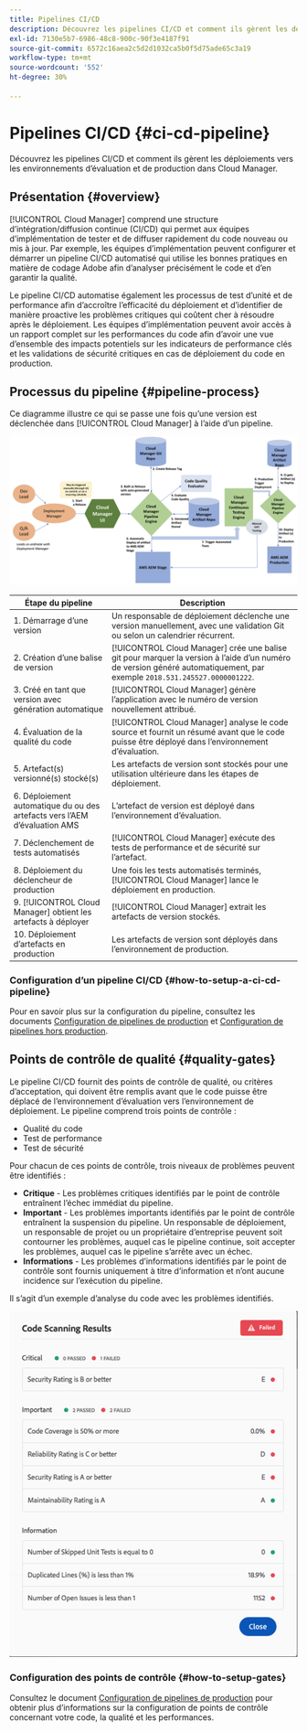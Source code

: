 ```yaml
---
title: Pipelines CI/CD
description: Découvrez les pipelines CI/CD et comment ils gèrent les déploiements vers les environnements d’évaluation et de production dans Cloud Manager.
exl-id: 7130e5b7-6986-48c8-900c-90f3e4187f91
source-git-commit: 6572c16aea2c5d2d1032ca5b0f5d75ade65c3a19
workflow-type: tm+mt
source-wordcount: '552'
ht-degree: 30%

---
```



# Pipelines CI/CD {#ci-cd-pipeline}

Découvrez les pipelines CI/CD et comment ils gèrent les déploiements vers les environnements d’évaluation et de production dans Cloud Manager.

## Présentation {#overview}

[!UICONTROL Cloud Manager] comprend une structure d’intégration/diffusion continue (CI/CD) qui permet aux équipes d’implémentation de tester et de diffuser rapidement du code nouveau ou mis à jour. Par exemple, les équipes d’implémentation peuvent configurer et démarrer un pipeline CI/CD automatisé qui utilise les bonnes pratiques en matière de codage Adobe afin d’analyser précisément le code et d’en garantir la qualité.

Le pipeline CI/CD automatise également les processus de test d’unité et de performance afin d’accroître l’efficacité du déploiement et d’identifier de manière proactive les problèmes critiques qui coûtent cher à résoudre après le déploiement. Les équipes d’implémentation peuvent avoir accès à un rapport complet sur les performances du code afin d’avoir une vue d’ensemble des impacts potentiels sur les indicateurs de performance clés et les validations de sécurité critiques en cas de déploiement du code en production.

## Processus du pipeline {#pipeline-process}

Ce diagramme illustre ce qui se passe une fois qu’une version est déclenchée dans [!UICONTROL Cloud Manager] à l’aide d’un pipeline.

![Processus de pipeline](/help/assets/screen_shot_2018-05-30at82457pm.png)

| Étape du pipeline | Description |
|---|---|
| 1. Démarrage d’une version | Un responsable de déploiement déclenche une version manuellement, avec une validation Git ou selon un calendrier récurrent. |
| 2. Création d’une balise de version | [!UICONTROL Cloud Manager] crée une balise git pour marquer la version à l’aide d’un numéro de version généré automatiquement, par exemple `2018.531.245527.0000001222`. |
| 3. Créé en tant que version avec génération automatique | [!UICONTROL Cloud Manager] génère l’application avec le numéro de version nouvellement attribué. |
| 4. Évaluation de la qualité du code | [!UICONTROL Cloud Manager] analyse le code source et fournit un résumé avant que le code puisse être déployé dans l’environnement d’évaluation. |
| 5. Artefact(s) versionné(s) stocké(s) | Les artefacts de version sont stockés pour une utilisation ultérieure dans les étapes de déploiement. |
| 6. Déploiement automatique du ou des artefacts vers l’AEM d’évaluation AMS | L’artefact de version est déployé dans l’environnement d’évaluation. |
| 7. Déclenchement de tests automatisés | [!UICONTROL Cloud Manager] exécute des tests de performance et de sécurité sur l’artefact. |
| 8. Déploiement du déclencheur de production | Une fois les tests automatisés terminés, [!UICONTROL Cloud Manager] lance le déploiement en production. |
| 9. [!UICONTROL Cloud Manager] obtient les artefacts à déployer | [!UICONTROL Cloud Manager] extrait les artefacts de version stockés. |
| 10. Déploiement d’artefacts en production | Les artefacts de version sont déployés dans l’environnement de production. |

### Configuration d’un pipeline CI/CD {#how-to-setup-a-ci-cd-pipeline}

Pour en savoir plus sur la configuration du pipeline, consultez les documents [Configuration de pipelines de production](/help/using/production-pipelines.md) et [Configuration de pipelines hors production](/help/using/non-production-pipelines.md).

## Points de contrôle de qualité {#quality-gates}

Le pipeline CI/CD fournit des points de contrôle de qualité, ou critères d’acceptation, qui doivent être remplis avant que le code puisse être déplacé de l’environnement d’évaluation vers l’environnement de déploiement. Le pipeline comprend trois points de contrôle :

* Qualité du code
* Test de performance
* Test de sécurité

Pour chacun de ces points de contrôle, trois niveaux de problèmes peuvent être identifiés :

* **Critique** - Les problèmes critiques identifiés par le point de contrôle entraînent l’échec immédiat du pipeline.
* **Important** - Les problèmes importants identifiés par le point de contrôle entraînent la suspension du pipeline. Un responsable de déploiement, un responsable de projet ou un propriétaire d’entreprise peuvent soit contourner les problèmes, auquel cas le pipeline continue, soit accepter les problèmes, auquel cas le pipeline s’arrête avec un échec.
* **Informations** - Les problèmes d’informations identifiés par le point de contrôle sont fournis uniquement à titre d’information et n’ont aucune incidence sur l’exécution du pipeline.

Il s’agit d’un exemple d’analyse du code avec les problèmes identifiés.

![Exemple d’analyse de code](/help/assets/quality-gate-failed.png)

### Configuration des points de contrôle {#how-to-setup-gates}

Consultez le document [Configuration de pipelines de production](/help/using/production-pipelines.md) pour obtenir plus d’informations sur la configuration de points de contrôle concernant votre code, la qualité et les performances.
